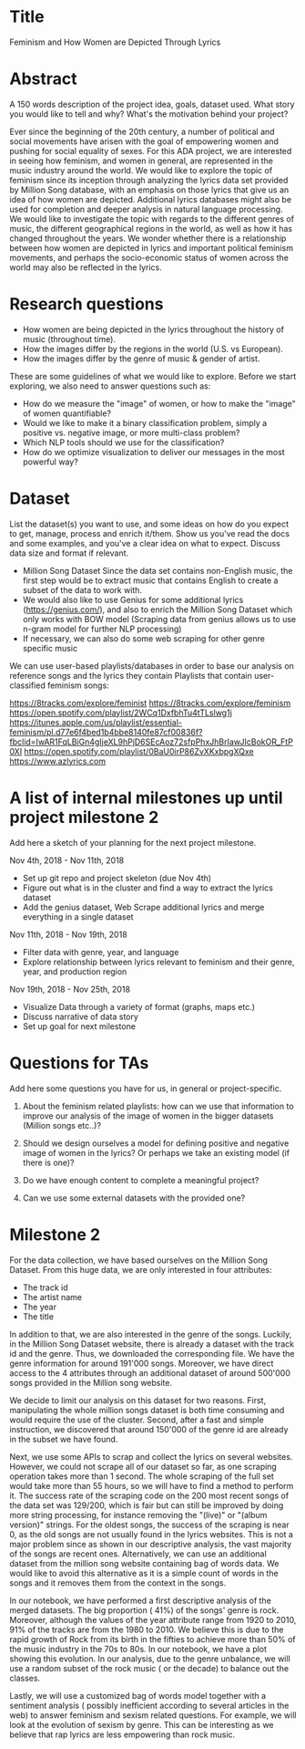 # Title
Feminism and How Women are Depicted Through Lyrics

# Abstract
A 150 words description of the project idea, goals, dataset used. What story you would like to tell and why? What's the motivation behind your project?

Ever since the beginning of the 20th century, a number of political and social movements have arisen with the goal of empowering women and pushing for social equality of sexes. For this ADA project, we are interested in seeing how feminism, and women in general, are represented in the music industry around the world. We would like to explore the topic of feminism since its inception through analyzing the lyrics data set provided by Million Song database, with an emphasis on those lyrics that give us an idea of how women are depicted. Additional lyrics databases might also be used for completion and deeper analysis in natural language processing. We would like to investigate the topic with regards to the different genres of music, the different geographical regions in the world, as well as how it has changed throughout the years. We wonder whether there is a relationship between how women are depicted in lyrics and important political feminism movements, and perhaps the socio-economic status of women across the world may also be reflected in the lyrics.

# Research questions
- How women are being depicted in the lyrics throughout the history of music (throughout time). 
- How the images differ by the regions in the world (U.S. vs European).
- How the images differ by the genre of music & gender of artist.

These are some guidelines of what we would like to explore. Before we start exploring, we also need to answer questions such as:  
- How do we measure the "image" of women, or how to make the "image" of women quantifiable? 
- Would we like to make it a binary classification problem, simply a positive vs. negative image, or more multi-class problem?
- Which NLP tools should we use for the classification?
- How do we optimize visualization to deliver our messages in the most powerful way? 


# Dataset
List the dataset(s) you want to use, and some ideas on how do you expect to get, manage, process and enrich it/them. Show us you've read the docs and some examples, and you've a clear idea on what to expect. Discuss data size and format if relevant.

- Million Song Dataset Since the data set contains non-English music, the first step would be to extract music that contains English to create a subset of the data to work with.
- We would also like to use Genius for some additional lyrics (https://genius.com/), and also to enrich the Million Song Dataset which only works with BOW model (Scraping data from genius allows us to use n-gram model for further NLP processing)
- If necessary, we can also do some web scraping for other genre specific music

We can use user-based playlists/databases in order to base our analysis on reference songs and the lyrics they contain
Playlists that contain user-classified feminism songs:

https://8tracks.com/explore/feminist
https://8tracks.com/explore/feminism
https://open.spotify.com/playlist/2WCq1DxfbhTu4tTLslwg1j
https://itunes.apple.com/us/playlist/essential-feminism/pl.d77e6f4bed1b4bbe8140fe87cf00836f?fbclid=IwAR1FqLBiGn4gIjeXL9hPjD6SEcAoz72sfpPhxJhBrIawJIcBokOR_FtP0XI
https://open.spotify.com/playlist/0BaU0irP86ZvXKxbpgXQxe
https://www.azlyrics.com 
 

# A list of internal milestones up until project milestone 2
Add here a sketch of your planning for the next project milestone.

Nov 4th, 2018 - Nov 11th, 2018
- Set up git repo and project skeleton (due Nov 4th)
- Figure out what is in the cluster and find a way to extract the lyrics dataset
- Add the genius dataset, Web Scrape additional lyrics and merge everything in a single dataset 

Nov 11th, 2018 - Nov 19th, 2018
- Filter data with genre, year, and language
- Explore relationship between lyrics relevant to feminism and their genre, year, and production region 

Nov 19th, 2018 - Nov 25th, 2018
- Visualize Data through a variety of format (graphs, maps etc.)
- Discuss narrative of data story 
- Set up goal for next milestone


# Questions for TAs
Add here some questions you have for us, in general or project-specific.

1. About the feminism related playlists: how can we use that information to improve our analysis of the image of women in the bigger datasets (Million songs etc..)?
 
2. Should we design ourselves a model for defining positive and negative image of women in the lyrics? Or perhaps we take an existing model (if there is one)?  
 
3. Do we have enough content to complete a meaningful project? 

4. Can we use some external datasets with the provided one?

# Milestone 2

For the data collection, we have based ourselves on the Million Song Dataset. From this huge data, we are only interested in four attributes:
- The track id
- The artist name
- The year
- The title

In addition to that, we are also interested in the genre of the songs. Luckily, in the Million Song Dataset website, there is already a dataset with the track id and the genre. Thus, we downloaded the corresponding file. We have the genre information for around 191'000 songs. Moreover, we have direct access to the 4 attributes through an additional dataset of around 500'000 songs provided in the Million song website. 

We decide to limit our analysis on this dataset for two reasons. First, manipulating the whole million songs dataset is both time consuming and would require the use of the cluster. Second, after a fast and simple instruction, we discovered that around 150'000 of the genre id are already in the subset we have found.

Next, we use some APIs to scrap and collect the lyrics on several websites. However, we could not scrape all of our dataset so far, as one scraping operation takes more than 1 second. The whole scraping of the full set would take more than 55 hours, so we will have to find a method to perform it. The success rate of the scraping code on the 200 most recent songs of the data set was 129/200, which is fair but can still be improved by doing more string processing, for instance removing the "(live)" or "(album version)" strings. For the oldest songs, the success of the scraping is near 0, as the old songs are not usually found in the lyrics websites. This is not a major problem since as shown in our descriptive analysis, the vast majority of the songs are recent ones.
Alternatively, we can use an additional dataset from the million song website containing bag of words data. We would like to avoid this alternative as it is a simple count of words in the songs and it removes them from the context in the songs.

In our notebook, we have performed a first descriptive analysis of the merged datasets. The big proportion ( 41%) of the songs' genre is rock. Moreover, although the values of the year attribute range from 1920 to 2010, 91% of the tracks are from the 1980 to 2010. We believe this is due to the rapid growth of Rock from its birth in the fifties to achieve more than 50% of the music industry in the 70s to 80s. In our notebook, we have a plot showing this evolution. In our analysis, due to the genre unbalance, we will use a random subset of the rock music ( or the decade) to balance out the classes.

Lastly, we will use a customized bag of words model together with a sentiment analysis ( possibly inefficient according to several articles in the web) to answer feminism and sexism related questions. For example, we will look at the evolution of sexism by genre. This can be interesting as we believe that rap lyrics are less empowering than rock music.
